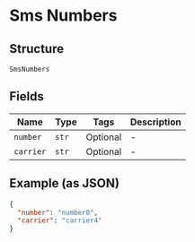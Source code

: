 
# Sms Numbers

## Structure

`SmsNumbers`

## Fields

| Name | Type | Tags | Description |
|  --- | --- | --- | --- |
| `number` | `str` | Optional | - |
| `carrier` | `str` | Optional | - |

## Example (as JSON)

```json
{
  "number": "number0",
  "carrier": "carrier4"
}
```

